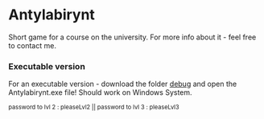 # Antylabirynt
Short game for a course on the university.
For more info about it - feel free to contact me.

### Executable version
For an executable version - download the folder [debug](Antylabirynt/bin/Debug/) and open the Antylabirynt.exe file! Should work on Windows System.

<sub> password to lvl 2 : pleaseLvl2 || password to lvl 3 : pleaseLvl3 </sub>
